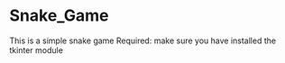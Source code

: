 # Snake_Game
This is a simple snake game 
Required:
make sure you have installed the tkinter module


